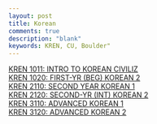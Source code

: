 ```yaml
---
layout: post
title: Korean
comments: true
description: "blank"
keywords: KREN, CU, Boulder"
---
```

<body>
	<div><a href="../pages/KREN-1011">KREN 1011: INTRO TO KOREAN CIVILIZ</a></div>
	<div><a href="../pages/KREN-1020">KREN 1020: FIRST-YR (BEG) KOREAN 2</a></div>
	<div><a href="../pages/KREN-2110">KREN 2110: SECOND YEAR KOREAN 1</a></div>
	<div><a href="../pages/KREN-2120">KREN 2120: SECOND-YR (INT) KOREAN 2</a></div>
	<div><a href="../pages/KREN-3110">KREN 3110: ADVANCED KOREAN 1</a></div>
	<div><a href="../pages/KREN-3120">KREN 3120: ADVANCED KOREAN 2</a></div>
</body>